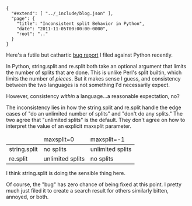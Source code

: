
    {
      "#extend": [ "../_include/blog.json" ],
      "page": {
        "title": "Inconsistent split Behavior in Python",
        "date": "2011-11-05T00:00:00-0000",
        "root": ".."
      }
    }

Here's a futile but cathartic [bug report](http://bugs.python.org/issue13346) I filed against Python recently.

In Python, string.split and re.split both take an optional argument that limits the number of splits that are done. This is unlike Perl's split builtin, which limits the number of *pieces*. But it makes sense I guess, and consistency between the two languages is not something I'd necessarily expect.

However, consistency *within* a language...a reasonable expectation, no?

The inconsistency lies in how the string.split and re.split handle the edge cases of "do an unlimited number of splits" and "don't do any splits." The two agree that "unlimited splits" is the default. They don't agree on how to interpret the value of an explicit maxsplit parameter.

<table class="matrix">
  <thead>
    <td class="col-header row-header"></td>
    <td class="col-header">maxsplit=0</td>
    <td class="col-header">maxsplit=-1</td>
  </thead>
  <tr>
    <td class="row-header">string.split</td>
    <td>no splits</td>
    <td>unlimited splits</td>
  </tr>
  <tr>
    <td class="row-header">re.split</td>
    <td>unlimited splits</td>
    <td>no splits</td>
  </tr>
</table>

I think string.split is doing the sensible thing here.

Of course, the "bug" has zero chance of being fixed at this point. I pretty much just filed it to create a search result for others similarly bitten, annoyed, or both.

